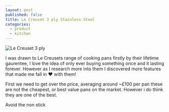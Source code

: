 ```yaml
---
layout: post
published: false
title: Le Creuset 3 ply Stainless Steel
categories: 
  - product
  - kitchen
---
```

![Le Creuset 3 ply]({{site.baseurl}}/media/3-ply1.jpg)


I was drawn to Le Creusets range of cooking pans firstly by their lifetime gaurentee, I love the idea of only ever buying something once and it lasting forever. However as I research more into them I discovered more features that made me fall in ❤️ with them!

First we need to get over the price, averaging around ~£100 per pan these are not the cheapest, or best value pans on the market. However i do think they are one of the best.

Avoid the non stick
